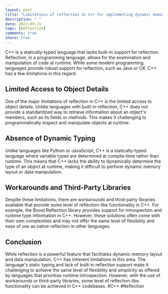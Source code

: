 ```yaml
---
layout: post
title: "Limitations of reflection in C++ for implementing dynamic memory layout or data manipulation."
description: " "
date: 2023-09-21
tags: [Reflection]
comments: true
share: true
---
```


C++ is a statically-typed language that lacks built-in support for reflection. Reflection, in a programming language, allows for the examination and manipulation of code at runtime. While some modern programming languages provide robust support for reflection, such as Java or C#, C++ has a few limitations in this regard.

## Limited Access to Object Details
One of the major limitations of reflection in C++ is the limited access to object details. Unlike languages with built-in reflection, C++ does not provide a standardized way to retrieve information about an object's members, such as its fields or methods. This makes it challenging to programmatically inspect and manipulate objects at runtime.

## Absence of Dynamic Typing
Unlike languages like Python or JavaScript, C++ is a statically-typed language where variable types are determined at compile-time rather than runtime. This means that C++ lacks the ability to dynamically determine the type of an object at runtime, making it difficult to perform dynamic memory layout or data manipulation.

## Workarounds and Third-Party Libraries
Despite these limitations, there are workarounds and third-party libraries available that provide some level of reflection-like functionality in C++. For example, the Boost.Reflection library provides support for introspection and runtime type information in C++. However, these solutions often come with their own complexities and may not offer the same level of flexibility and ease of use as native reflection in other languages.

## Conclusion
While reflection is a powerful feature that facilitates dynamic memory layout and data manipulation, C++ has inherent limitations in this area. The language's static typing and lack of built-in reflection support make it challenging to achieve the same level of flexibility and simplicity as offered by languages that prioritize runtime introspection. However, with the use of workarounds or third-party libraries, some level of reflection-like functionality can be achieved in C++ codebases. #C++ #Reflection